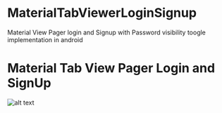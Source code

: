 # MaterialTabViewerLoginSignup
Material View Pager login and Signup with Password visibility toogle implementation in android
<h1>Material Tab View Pager Login and SignUp</h1>
<p><img src="/developerankitkumar/MaterialTabViewerLoginSignup/blob/master/screenshots/preview.jpg" alt="alt text" style="max-width:100%;"></p>
